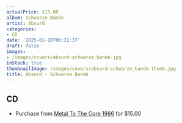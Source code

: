 ```yaml
---
actualPrice: $15.00
album: Schwarze Bande
artist: Absurd
categories:
- CD
date: '2025-01-10T06:22:37'
draft: false
images:
- /images/covers/absurd-schwarze_bande.jpg
inStock: true
thumbnailImage: /images/covers/absurd-schwarze_bande-thumb.jpg
title: Absurd - Schwarze Bande
---
```


## CD
* Purchase from [Metal To The Core 1986](https://metaltothecore1986.com/shop/absurd-schwarze-bande-cd/) for $15.00
